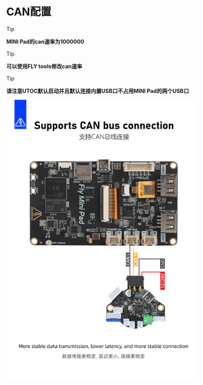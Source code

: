 # CAN配置

> [!TIP]
> **MINI Pad的can速率为1000000**

> [!TIP]
> **可以使用FLY tools修改can速率**

> [!TIP]
> **请注意UTOC默认启动并且默认连接内置USB口不占用MINI Pad的两个USB口**



![can](../../images/boards/fly_mini_pad/can.jpg)
